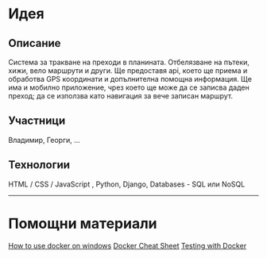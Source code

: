 Идея
====

Описание
--------

Система за тракване на преходи в планината. Отбелязване на пътеки, хижи, вело маршрути и други. 
Ще предоставя api, коeто ще приема и обработва GPS координати и допълнителна помощна информация. 
Ще има и мобилно приложение, чрез което ще може да се записва даден преход; 
да се използва като навигация за вече записан маршрут.

Участници
---------

Владимир, Георги, ...


Технологии
----------

HTML / CSS / JavaScript , Python, Django, Databases - SQL или NoSQL

---

Помощни материали
=================

[How to use docker on windows](http://blog.tutum.co/2014/11/05/how-to-use-docker-on-windows/ "How to use docker on windows")
[Docker Cheat Sheet](https://github.com/vkorichkov/docker-cheat-sheet "Docker Cheat Sheet")
[Testing with Docker](https://github.com/realpython/django-docker-tests "Testing with Docker")